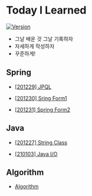 

# Today I Learned
[![Version](https://img.shields.io/badge/version-2020.12.27-red.svg)](./CHANGELOG) 
* 그날 배운 것 그날 기록하자
* 자세하게 작성하자
* 꾸준하게!



## Spring

* [[201229] JPQL](https://github.com/eastheat10/TIL/blob/main/Spring/JPQL.md)

* [[201230] Sring Form1](https://github.com/eastheat10/TIL/blob/main/Spring/Spring%20form1.md)

* [[201231] Spring Form2](https://github.com/eastheat10/TIL/blob/main/Spring/Spring%20form2.md)



## Java

* [[201227] String Class](https://github.com/eastheat10/TIL/blob/main/Java/StringClass.md)

* [[210103] Java I/O](https://github.com/eastheat10/TIL/blob/main/Java/Java_IO.md)

  

## Algorithm
* [Algorithm](https://github.com/eastheat10/TIL/blob/main/Algorithm/beakjoon_algorithm.md)